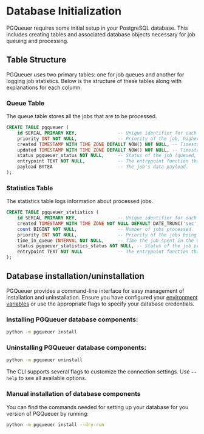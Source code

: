 # Database Initialization

PGQueuer requires some initial setup in your PostgreSQL database. This includes creating tables and associated database objects necessary for job queuing and processing.

## Table Structure

PGQueuer uses two primary tables: one for job queues and another for logging job statistics. Below is the structure of these tables along with explanations for each column.

### Queue Table

The queue table stores all the jobs that are to be processed.

```sql
CREATE TABLE pgqueuer (
    id SERIAL PRIMARY KEY,               -- Unique identifier for each job.
    priority INT NOT NULL,               -- Priority of the job, higher value means higher priority.
    created TIMESTAMP WITH TIME ZONE DEFAULT NOW() NOT NULL, -- Timestamp when the job was created.
    updated TIMESTAMP WITH TIME ZONE DEFAULT NOW() NOT NULL, -- Timestamp when the job was last updated.
    status pgqueuer_status NOT NULL,     -- Status of the job (queued, picked).
    entrypoint TEXT NOT NULL,            -- The entrypoint function that will process the job.
    payload BYTEA                        -- The job's data payload.
);
```

### Statistics Table

The statistics table logs information about processed jobs.

```sql
CREATE TABLE pgqueuer_statistics (
    id SERIAL PRIMARY KEY,               -- Unique identifier for each log entry.
    created TIMESTAMP WITH TIME ZONE NOT NULL DEFAULT DATE_TRUNC('sec', NOW() at time zone 'UTC'), -- Timestamp when the log entry was created.
    count BIGINT NOT NULL,               -- Number of jobs processed.
    priority INT NOT NULL,               -- Priority of the jobs being logged.
    time_in_queue INTERVAL NOT NULL,     -- Time the job spent in the queue.
    status pgqueuer_statistics_status NOT NULL, -- Status of the job processing (exception, successful).
    entrypoint TEXT NOT NULL             -- The entrypoint function that processed the job.
);
```

## Database installation/uninstallation

PGQueuer provides a command-line interface for easy management of installation and uninstallation. Ensure you have configured your [environment variables](https://magicstack.github.io/asyncpg/current/api/index.html#connection) or use the appropriate flags to specify your database credentials.

### Installing PGQueuer database components:
```bash
python -m pgqueuer install 
```

### Uninstalling PGQueuer database components:
```bash
python -m pgqueuer uninstall 
```

The CLI supports several flags to customize the connection settings. Use `--help` to see all available options.

### Manual installation of database components

You can find the commands needed for setting up your database for you version of PGQueuer by running:
```bash
python -m pgqueuer install --dry-run
```
